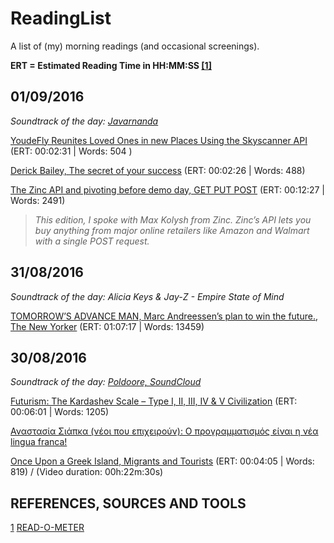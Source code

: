 # ReadingList
A list of (my) morning readings (and occasional screenings).

__ERT = Estimated Reading Time in HH:MM:SS [[1]](#read-o-meter)__

## 01/09/2016

_Soundtrack of the day: [Javarnanda](https://soundcloud.com/javarnanda-consapevole-del-vuoto)_

[YoudeFly Reunites Loved Ones in new Places Using the Skyscanner API](http://en.business.skyscanner.net/en-gb/blog/youdefly-reunites-loved-ones-in-new-places-using-the-skyscanner-api) (ERT: 00:02:31 | Words: 504 )

[Derick Bailey, The secret of your success](https://derickbailey.com/email_archive/the-secret-of-your-success/) (ERT: 00:02:26 | Words: 488)

[The Zinc API and pivoting before demo day, GET PUT POST](https://getputpost.co/the-zinc-api-and-pivoting-before-demo-day-5265d8493c59) (ERT: 00:12:27 | Words: 2491)

  > _This edition, I spoke with Max Kolysh from Zinc. Zinc’s API lets you buy anything from major online retailers like Amazon and Walmart with a single POST request._

## 31/08/2016

_Soundtrack of the day: Alicia Keys & Jay-Z - Empire State of Mind_

[TOMORROW’S ADVANCE MAN, Marc Andreessen’s plan to win the future., The New Yorker](http://www.newyorker.com/magazine/2015/05/18/tomorrows-advance-man) (ERT: 01:07:17 | Words: 13459)

## 30/08/2016

_Soundtrack of the day: [Poldoore, SoundCloud](https://soundcloud.com/poldoore)_

[Futurism: The Kardashev Scale – Type I, II, III, IV & V Civilization](http://futurism.com/the-kardashev-scale-type-i-ii-iii-iv-v-civilization/) (ERT: 00:06:01 | Words: 1205) 

[Αναστασία Σιάπκα (νέοι που επιχειρούν): O προγραμματισμός είναι η νέα lingua franca!](http://www.platform.gr/life/ergasia/189-proswpa/6830-anastasia-siapka-neoi-pou-epixeiroyn-theloume-na-petyxoume-tin-syzefksi-tis-texnologias-me-tin-ekpaidefsi-gia-katoikous-apomakrysmenon-perioxon)

[Once Upon a Greek Island, Migrants and Tourists](http://lens.blogs.nytimes.com/2016/02/29/lesbos-greece-marieke-van-der-velden-philip-brink/) (ERT: 00:04:05 | Words: 819) / (Video duration: 00h:22m:30s)

## REFERENCES, SOURCES AND TOOLS

[1](#read-o-meter) [READ-O-METER](http://niram.org/read/)

